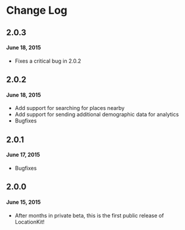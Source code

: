 <h1>Change Log</h1>

## 2.0.3
<h4>June 18, 2015</h4>

* Fixes a critical bug in 2.0.2

## 2.0.2
<h4>June 18, 2015</h4>

* Add support for searching for places nearby
* Add support for sending additional demographic data for analytics
* Bugfixes

## 2.0.1
<h4>June 17, 2015</h4>

* Bugfixes

## 2.0.0
<h4>June 15, 2015</h4>

* After months in private beta, this is the first public release of LocationKit!

